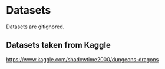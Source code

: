 # Datasets
Datasets are gitignored. 

## Datasets taken from Kaggle
https://www.kaggle.com/shadowtime2000/dungeons-dragons